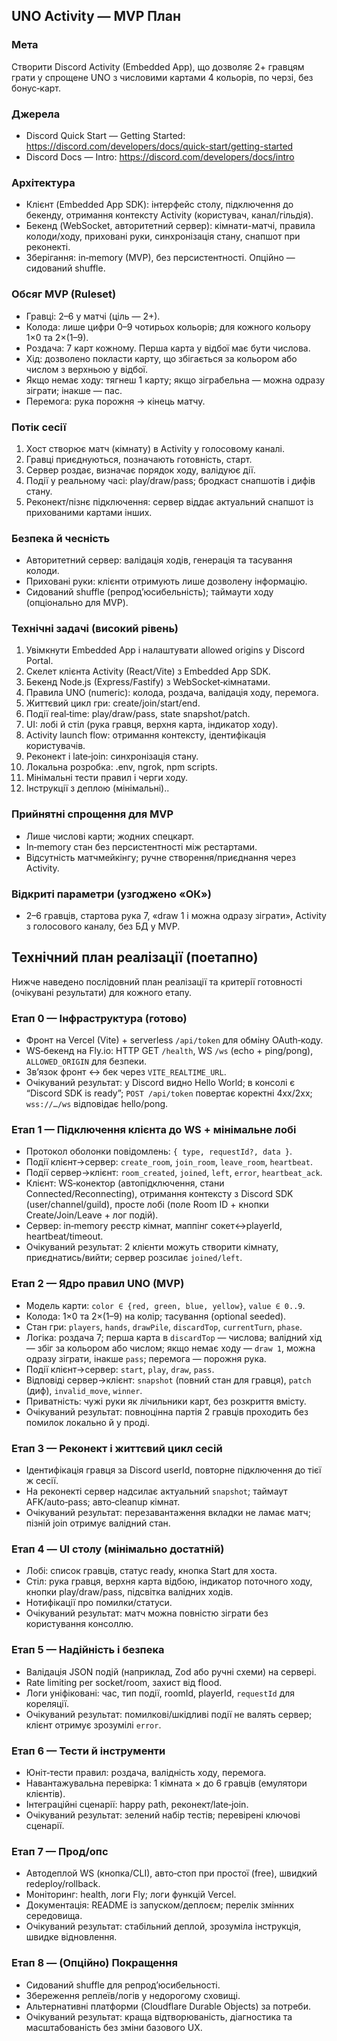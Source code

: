 ## UNO Activity — MVP План

### Мета
Створити Discord Activity (Embedded App), що дозволяє 2+ гравцям грати у спрощене UNO з числовими картами 4 кольорів, по черзі, без бонус‑карт.

### Джерела
- Discord Quick Start — Getting Started: https://discord.com/developers/docs/quick-start/getting-started
- Discord Docs — Intro: https://discord.com/developers/docs/intro

### Архітектура
- Клієнт (Embedded App SDK): інтерфейс столу, підключення до бекенду, отримання контексту Activity (користувач, канал/гільдія).
- Бекенд (WebSocket, авторитетний сервер): кімнати-матчі, правила колоди/ходу, приховані руки, синхронізація стану, снапшот при реконекті.
- Зберігання: in‑memory (MVP), без персистентності. Опційно — сидований shuffle.

### Обсяг MVP (Ruleset)
- Гравці: 2–6 у матчі (ціль — 2+).
- Колода: лише цифри 0–9 чотирьох кольорів; для кожного кольору 1×0 та 2×(1–9).
- Роздача: 7 карт кожному. Перша карта у відбої має бути числова.
- Хід: дозволено покласти карту, що збігається за кольором або числом з верхньою у відбої.
- Якщо немає ходу: тягнеш 1 карту; якщо зіграбельна — можна одразу зіграти; інакше — пас.
- Перемога: рука порожня → кінець матчу.

### Потік сесії
1. Хост створює матч (кімнату) в Activity у голосовому каналі.
2. Гравці приєднуються, позначають готовність, старт.
3. Сервер роздає, визначає порядок ходу, валідуює дії.
4. Події у реальному часі: play/draw/pass; бродкаст снапшотів і дифів стану.
5. Реконект/пізнє підключення: сервер віддає актуальний снапшот із прихованими картами інших.

### Безпека й чесність
- Авторитетний сервер: валідація ходів, генерація та тасування колоди.
- Приховані руки: клієнти отримують лише дозволену інформацію.
- Сидований shuffle (репрод’юсибельність); таймаути ходу (опціонально для MVP).

### Технічні задачі (високий рівень)
1. Увімкнути Embedded App і налаштувати allowed origins у Discord Portal.
2. Скелет клієнта Activity (React/Vite) з Embedded App SDK.
3. Бекенд Node.js (Express/Fastify) з WebSocket‑кімнатами.
4. Правила UNO (numeric): колода, роздача, валідація ходу, перемога.
5. Життєвий цикл гри: create/join/start/end.
6. Події real‑time: play/draw/pass, state snapshot/patch.
7. UI: лобі й стіл (рука гравця, верхня карта, індикатор ходу).
8. Activity launch flow: отримання контексту, ідентифікація користувачів.
9. Реконект і late‑join: синхронізація стану.
10. Локальна розробка: .env, ngrok, npm scripts.
11. Мінімальні тести правил і черги ходу.
12. Інструкції з деплою (мінімальні)..

### Прийнятні спрощення для MVP
- Лише числові карти; жодних спецкарт.
- In‑memory стан без персистентності між рестартами.
- Відсутність матчмейкінгу; ручне створення/приєднання через Activity.

### Відкриті параметри (узгоджено «ОК»)
- 2–6 гравців, стартова рука 7, «draw 1 і можна одразу зіграти», Activity з голосового каналу, без БД у MVP.



## Технічний план реалізації (поетапно)

Нижче наведено послідовний план реалізації та критерії готовності (очікувані результати) для кожного етапу.

### Етап 0 — Інфраструктура (готово)
- Фронт на Vercel (Vite) + serverless `/api/token` для обміну OAuth‑коду.
- WS‑бекенд на Fly.io: HTTP GET `/health`, WS `/ws` (echo + ping/pong), `ALLOWED_ORIGIN` для безпеки.
- Зв’язок фронт ↔ бек через `VITE_REALTIME_URL`.
- Очікуваний результат: у Discord видно Hello World; в консолі є “Discord SDK is ready”; `POST /api/token` повертає коректні 4xx/2xx; `wss://…/ws` відповідає hello/pong.

### Етап 1 — Підключення клієнта до WS + мінімальне лобі
- Протокол оболонки повідомлень: `{ type, requestId?, data }`.
- Події клієнт→сервер: `create_room`, `join_room`, `leave_room`, `heartbeat`.
- Події сервер→клієнт: `room_created`, `joined`, `left`, `error`, `heartbeat_ack`.
- Клієнт: WS‑конектор (автопідключення, стани Connected/Reconnecting), отримання контексту з Discord SDK (user/channel/guild), просте лобі (поле Room ID + кнопки Create/Join/Leave + лог подій).
- Сервер: in‑memory реєстр кімнат, маппінг сокет↔playerId, heartbeat/timeout.
- Очікуваний результат: 2 клієнти можуть створити кімнату, приєднатись/вийти; сервер розсилає `joined/left`.

### Етап 2 — Ядро правил UNO (MVP)
- Модель карти: `color ∈ {red, green, blue, yellow}`, `value ∈ 0..9`.
- Колода: 1×0 та 2×(1–9) на колір; тасування (optional seeded).
- Стан гри: `players`, `hands`, `drawPile`, `discardTop`, `currentTurn`, `phase`.
- Логіка: роздача 7; перша карта в `discardTop` — числова; валідний хід — збіг за кольором або числом; якщо немає ходу — `draw 1`, можна одразу зіграти, інакше `pass`; перемога — порожня рука.
- Події клієнт→сервер: `start`, `play`, `draw`, `pass`.
- Відповіді сервер→клієнт: `snapshot` (повний стан для гравця), `patch` (диф), `invalid_move`, `winner`.
- Приватність: чужі руки як лічильники карт, без розкриття вмісту.
- Очікуваний результат: повноцінна партія 2 гравців проходить без помилок локально й у проді.

### Етап 3 — Реконект і життєвий цикл сесій
- Ідентифікація гравця за Discord userId, повторне підключення до тієї ж сесії.
- На реконекті сервер надсилає актуальний `snapshot`; таймаут AFK/auto‑pass; авто‑cleanup кімнат.
- Очікуваний результат: перезавантаження вкладки не ламає матч; пізній join отримує валідний стан.

### Етап 4 — UI столу (мінімально достатній)
- Лобі: список гравців, статус ready, кнопка Start для хоста.
- Стіл: рука гравця, верхня карта відбою, індикатор поточного ходу, кнопки play/draw/pass, підсвітка валідних ходів.
- Нотифікації про помилки/статуси.
- Очікуваний результат: матч можна повністю зіграти без користування консоллю.

### Етап 5 — Надійність і безпека
- Валідація JSON подій (наприклад, Zod або ручні схеми) на сервері.
- Rate limiting per socket/room, захист від flood.
- Логи уніфіковані: час, тип події, roomId, playerId, `requestId` для кореляції.
- Очікуваний результат: помилкові/шкідливі події не валять сервер; клієнт отримує зрозумілі `error`.

### Етап 6 — Тести й інструменти
- Юніт‑тести правил: роздача, валідність ходу, перемога.
- Навантажувальна перевірка: 1 кімната × до 6 гравців (емулятори клієнтів).
- Інтеграційні сценарії: happy path, реконект/late‑join.
- Очікуваний результат: зелений набір тестів; перевірені ключові сценарії.

### Етап 7 — Прод/опс
- Автодеплой WS (кнопка/CLI), авто‑стоп при простої (free), швидкий redeploy/rollback.
- Моніторинг: health, логи Fly; логи функцій Vercel.
- Документація: README із запуском/деплоєм; перелік змінних середовища.
- Очікуваний результат: стабільний деплой, зрозуміла інструкція, швидке відновлення.

### Етап 8 — (Опційно) Покращення
- Сидований shuffle для репрод’юсибельності.
- Збереження реплеїв/логів у недорогому сховищі.
- Альтернативні платформи (Cloudflare Durable Objects) за потреби.
- Очікуваний результат: краща відтворюваність, діагностика та масштабованість без зміни базового UX.
